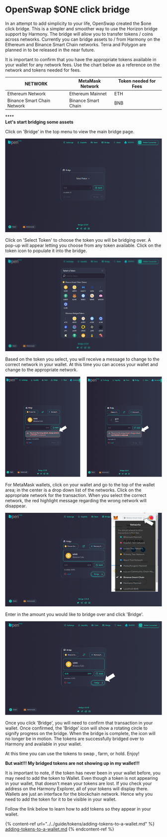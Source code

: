 # OpenSwap $ONE click bridge

In an attempt to add simplicity to your life, OpenSwap created the $one click bridge.  This is a simpler and smoother way to use the Horizon bridge support by Harmony.  The bridge will allow you to transfer tokens / coins across networks.  Currently you can bridge assets to / from Harmony on the Ethereum and Binance Smart Chain networks.  Terra and Polygon are planned in to be released in the near future.

It is important to confirm that you have the appropriate tokens available in your wallet for any network fees.  Use the chart below as a reference on the network and tokens needed for fees.

| NETWORK                     | MetaMask Network    | Token needed for Fees |
| --------------------------- | ------------------- | --------------------- |
| Ethereum Network            | Ethereum Mainnet    | ETH                   |
| Binance Smart Chain Network | Binance Smart Chain | BNB                   |

****\
**Let's start bridging some assets**

Click on 'Bridge' in the top menu to view the main bridge page. &#x20;

![](../../.gitbook/assets/bridge1.png)

Click on 'Select Token' to choose the token you will be bridging over.  A pop-up will appear letting you choose from any token available.  Click on the token icon to populate it into the bridge.

![Bridge token selection screen](../../.gitbook/assets/bridge2.png)

Based on the token you select, you will receive a message to change to the correct network in your wallet.  At this time you can access your wallet and change to the appropriate network.

![Notification to select you appropriate network in your wallet](../../.gitbook/assets/bridge3b.png)

For MetaMask wallets, click on your wallet and go to the top of the wallet area; in the center is a drop down list of the networks.  Click on the appropriate network for the transaction.  When you select the correct network, the red highlight message regarding the wrong network will disappear.

![](../../.gitbook/assets/bridge4.png)

&#x20;Enter in the amount you would like to bridge over and click 'Bridge'. &#x20;

![](../../.gitbook/assets/bridge5.png)

Once you click 'Bridge', you will need to confirm that transaction in your wallet.  Once confirmed, the 'Bridge' icon will show a rotating circle to signify progress on the bridge.  When the bridge is complete, the icon will no longer be in motion.  The tokens are successfully bridged over to Harmony and available in your wallet.

At this time you can use the tokens to swap , farm, or hold.  Enjoy!



**But wait!!!  My bridged tokens are not showing up in my wallet!!!**

It is important to note, if the token has never been in your wallet before, you may need to add the token to Wallet.  Even though a token is not appearing in your wallet, that doesn't mean your tokens are lost.  If you check your address on the Harmony Explorer, all of your tokens will display there.  Wallets are just an interface for the blockchain network.  Hence why you need to add the token for it to be visible in your wallet.

Follow the link below to learn how to add tokens so they appear in your wallet.&#x20;

{% content-ref url="../../guide/tokens/adding-tokens-to-a-wallet.md" %}
[adding-tokens-to-a-wallet.md](../../guide/tokens/adding-tokens-to-a-wallet.md)
{% endcontent-ref %}

